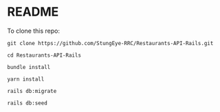 # README

To clone this repo:

    git clone https://github.com/StungEye-RRC/Restaurants-API-Rails.git

    cd Restaurants-API-Rails

    bundle install

    yarn install

    rails db:migrate

    rails db:seed
